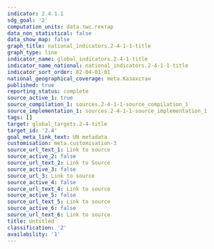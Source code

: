 ```yaml
---
indicator: 2.4.1.1
sdg_goal: '2'
computation_units: data.тыс.гектар
data_non_statistical: false
data_show_map: false
graph_title: national_indicators.2-4-1-1-title
graph_type: line
indicator_name: global_indicators.2-4-1-title
indicator_name_national: national_indicators.2-4-1-1-title
indicator_sort_order: 02-04-01-01
national_geographical_coverage: meta.Казахстан
published: true
reporting_status: complete
source_active_1: true
source_compilation_1: sources.2-4-1-1-source_compilation_1
source_implementation_1: sources.2-4-1-1-source_implementation_1
tags: []
target: global_targets.2-4-title
target_id: '2.4'
goal_meta_link_text: UN metadata
customisation: meta.customisation-3
source_url_text_1: Link to source
source_active_2: false
source_url_text_2: Link to Source
source_active_3: false
source_url_3: Link to source
source_active_4: false
source_url_text_4: Link to source
source_active_5: false
source_url_text_5: Link to source
source_active_6: false
source_url_text_6: Link to source
title: Untitled
classification: '2'
availability: '1'
---
```

